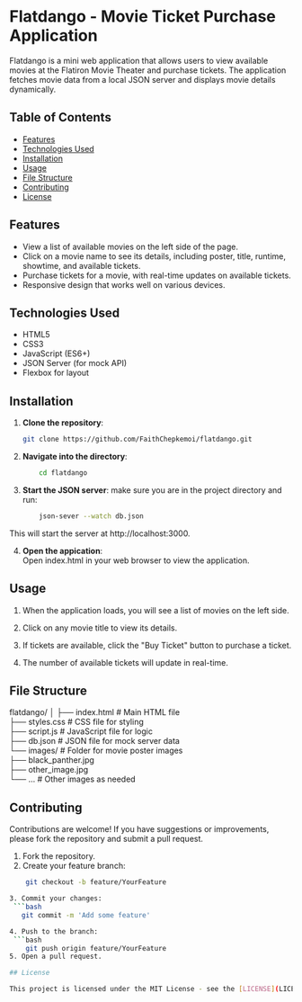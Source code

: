 # Flatdango - Movie Ticket Purchase Application

Flatdango is a mini web application that allows users to view available movies at the Flatiron Movie Theater and purchase tickets. The application fetches movie data from a local JSON server and displays movie details dynamically.

## Table of Contents
- [Features](#features)
- [Technologies Used](#technologies-used)
- [Installation](#installation)
- [Usage](#usage)
- [File Structure](#file-structure)
- [Contributing](#contributing)
- [License](#license)

## Features
- View a list of available movies on the left side of the page.
- Click on a movie name to see its details, including poster, title, runtime, showtime, and available tickets.
- Purchase tickets for a movie, with real-time updates on available tickets.
- Responsive design that works well on various devices.

## Technologies Used
- HTML5
- CSS3
- JavaScript (ES6+)
- JSON Server (for mock API)
- Flexbox for layout

## Installation

1. **Clone the repository**:

   ```bash
   git clone https://github.com/FaithChepkemoi/flatdango.git

2. **Navigate into the directory**:
    ```bash
        cd flatdango

3. **Start the JSON server**:
  make sure you are in the project directory and run:
   ```bash
       json-sever --watch db.json
  This will start the server at http://localhost:3000.

4. **Open the appication**:  
   Open index.html in your web browser to view the application.

 ## Usage
1. When the application loads, you will see a list of movies on the left side.

2. Click on any movie title to view its details.

3. If tickets are available, click the "Buy Ticket" button to purchase a ticket.

4. The number of available tickets will update in real-time.

## File Structure
flatdango/
│
├── index.html # Main HTML file  
├── styles.css # CSS file for styling  
├── script.js # JavaScript file for logic  
├── db.json # JSON file for mock server data  
└── images/ # Folder for movie poster images  
├── black_panther.jpg  
├── other_image.jpg  
└── ... # Other images as needed  



## Contributing

Contributions are welcome! If you have suggestions or improvements, please fork the repository and submit a pull request.

1. Fork the repository.
2. Create your feature branch:  

  ```bash
      git checkout -b feature/YourFeature    

3. Commit your changes:
   ```bash
     git commit -m 'Add some feature'

4. Push to the branch:
   ```bash
      git push origin feature/YourFeature  
5. Open a pull request.

## License

This project is licensed under the MIT License - see the [LICENSE](LICENSE) file for details.





